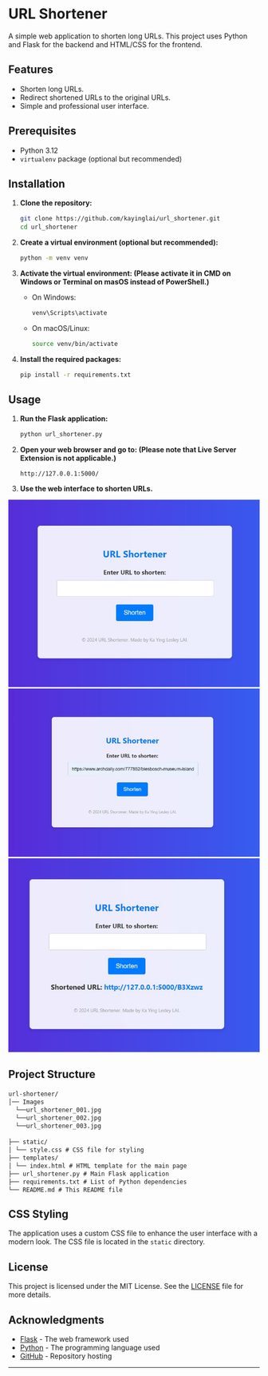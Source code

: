# URL Shortener

A simple web application to shorten long URLs. This project uses Python and Flask for the backend and HTML/CSS for the frontend.

## Features

- Shorten long URLs.
- Redirect shortened URLs to the original URLs.
- Simple and professional user interface.

## Prerequisites

- Python 3.12
- `virtualenv` package (optional but recommended)

## Installation

1. **Clone the repository:**

    ```sh
    git clone https://github.com/kayinglai/url_shortener.git
    cd url_shortener
    ```

2. **Create a virtual environment (optional but recommended):**

    ```sh
    python -m venv venv
    ```

3. **Activate the virtual environment: (Please activate it in CMD on Windows or Terminal on masOS instead of PowerShell.)**

    - On Windows:

        ```sh
        venv\Scripts\activate
        ```

    - On macOS/Linux:

        ```sh
        source venv/bin/activate
        ```

4. **Install the required packages:**

    ```sh
    pip install -r requirements.txt
    ```

## Usage

1. **Run the Flask application:**

    ```sh
    python url_shortener.py
    ```

2. **Open your web browser and go to: (Please note that Live Server Extension is not applicable.)**

    ```
    http://127.0.0.1:5000/
    ```

3. **Use the web interface to shorten URLs.**

![URL Shortener](Images/url_shortener_001.jpg)
![URL Shortener](Images/url_shortener_002.jpg)
![URL Shortener](Images/url_shortener_003.jpg)

## Project Structure

```
url-shortener/
│── Images
  └──url_shortener_001.jpg
  └──url_shortener_002.jpg
  └──url_shortener_003.jpg
  
├── static/
│ └── style.css # CSS file for styling
├── templates/
│ └── index.html # HTML template for the main page
├── url_shortener.py # Main Flask application
├── requirements.txt # List of Python dependencies
└── README.md # This README file
```


## CSS Styling

The application uses a custom CSS file to enhance the user interface with a modern look. The CSS file is located in the `static` directory.

## License

This project is licensed under the MIT License. See the [LICENSE](LICENSE) file for more details.

## Acknowledgments

- [Flask](https://flask.palletsprojects.com/) - The web framework used
- [Python](https://www.python.org/) - The programming language used
- [GitHub](https://github.com/) - Repository hosting

---
